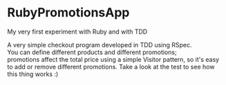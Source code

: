 # RubyPromotionsApp
My very first experiment with Ruby and with TDD

A very simple checkout program developed in TDD using RSpec.  
You can define different products and different promotions;  
promotions affect the total price using a simple Visitor pattern, so it's easy to add or remove different promotions.
Take a look at the test to see how this thing works :)
